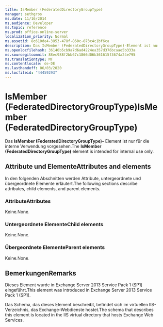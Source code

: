 ```yaml
---
title: IsMember (FederatedDirectoryGroupType)
manager: sethgros
ms.date: 11/16/2014
ms.audience: Developer
ms.topic: reference
ms.prod: office-online-server
localization_priority: Normal
ms.assetid: 8c610de4-3853-478f-860c-873c4c1bf6ca
description: Das IsMember (FederatedDirectoryGroupType)-Element ist nur für die interne Verwendung vorgesehen.
ms.openlocfilehash: 36140b5cb9a7d6ad4224ea357d376bcaae5b333a
ms.sourcegitcommit: 88ec988f2bb67c1866d06b361615f3674a24e795
ms.translationtype: MT
ms.contentlocale: de-DE
ms.lasthandoff: 06/03/2020
ms.locfileid: "44459293"
---
```

# <a name="ismember-federateddirectorygrouptype"></a><span data-ttu-id="430a3-103">IsMember (FederatedDirectoryGroupType)</span><span class="sxs-lookup"><span data-stu-id="430a3-103">IsMember (FederatedDirectoryGroupType)</span></span>

<span data-ttu-id="430a3-104">Das **IsMember (FederatedDirectoryGroupType)-** Element ist nur für die interne Verwendung vorgesehen.</span><span class="sxs-lookup"><span data-stu-id="430a3-104">The **IsMember (FederatedDirectoryGroupType)** element is intended for internal use only.</span></span> 

## <a name="attributes-and-elements"></a><span data-ttu-id="430a3-105">Attribute und Elemente</span><span class="sxs-lookup"><span data-stu-id="430a3-105">Attributes and elements</span></span>

<span data-ttu-id="430a3-106">In den folgenden Abschnitten werden Attribute, untergeordnete und übergeordnete Elemente erläutert.</span><span class="sxs-lookup"><span data-stu-id="430a3-106">The following sections describe attributes, child elements, and parent elements.</span></span>
  
### <a name="attributes"></a><span data-ttu-id="430a3-107">Attribute</span><span class="sxs-lookup"><span data-stu-id="430a3-107">Attributes</span></span>

<span data-ttu-id="430a3-108">Keine.</span><span class="sxs-lookup"><span data-stu-id="430a3-108">None.</span></span>
  
### <a name="child-elements"></a><span data-ttu-id="430a3-109">Untergeordnete Elemente</span><span class="sxs-lookup"><span data-stu-id="430a3-109">Child elements</span></span>

<span data-ttu-id="430a3-110">Keine.</span><span class="sxs-lookup"><span data-stu-id="430a3-110">None.</span></span>
  
### <a name="parent-elements"></a><span data-ttu-id="430a3-111">Übergeordnete Elemente</span><span class="sxs-lookup"><span data-stu-id="430a3-111">Parent elements</span></span>

<span data-ttu-id="430a3-112">Keine.</span><span class="sxs-lookup"><span data-stu-id="430a3-112">None.</span></span>
  
## <a name="remarks"></a><span data-ttu-id="430a3-113">Bemerkungen</span><span class="sxs-lookup"><span data-stu-id="430a3-113">Remarks</span></span>

<span data-ttu-id="430a3-114">Dieses Element wurde in Exchange Server 2013 Service Pack 1 (SP1) eingeführt.</span><span class="sxs-lookup"><span data-stu-id="430a3-114">This element was introduced in Exchange Server 2013 Service Pack 1 (SP1).</span></span>
  
<span data-ttu-id="430a3-115">Das Schema, das dieses Element beschreibt, befindet sich im virtuellen IIS-Verzeichnis, das Exchange-Webdienste hostet.</span><span class="sxs-lookup"><span data-stu-id="430a3-115">The schema that describes this element is located in the IIS virtual directory that hosts Exchange Web Services.</span></span>
  

